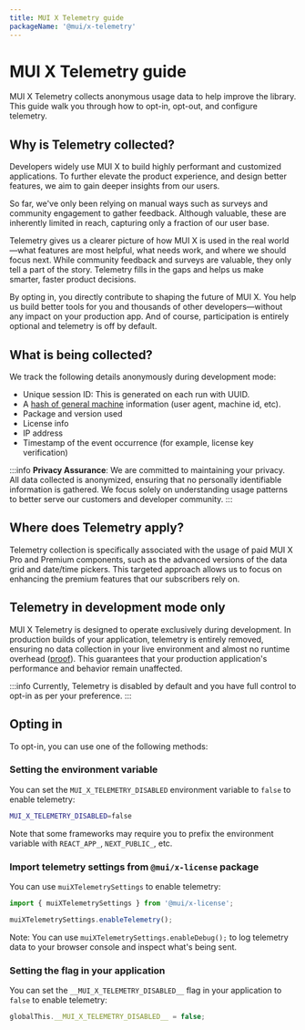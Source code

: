 ```yaml
---
title: MUI X Telemetry guide
packageName: '@mui/x-telemetry'
---
```


# MUI X Telemetry guide [<span class="plan-pro"></span>](/x/introduction/licensing/#pro-plan 'Pro plan')

<p class="description">MUI X Telemetry collects anonymous usage data to help improve the library. This guide walk you through how to opt-in, opt-out, and configure telemetry.</p>

## Why is Telemetry collected?

Developers widely use MUI X to build highly performant and customized applications.
To further elevate the product experience, and design better features, we aim to gain deeper insights from our users.

So far, we've only been relying on manual ways such as surveys and community engagement to gather feedback. Although valuable, these are inherently limited in reach, capturing only a fraction of our user base.

Telemetry gives us a clearer picture of how MUI X is used in the real world—what features are most helpful, what needs work, and where we should focus next. While community feedback and surveys are valuable, they only tell a part of the story. Telemetry fills in the gaps and helps us make smarter, faster product decisions.

By opting in, you directly contribute to shaping the future of MUI X. You help us build better tools for you and thousands of other developers—without any impact on your production app. And of course, participation is entirely optional and telemetry is off by default.

## What is being collected?

We track the following details anonymously during development mode:

- Unique session ID: This is generated on each run with UUID.
- A [hash of general machine](https://www.npmjs.com/package/node-machine-id) information (user agent, machine id, etc).
- Package and version used
- License info
- IP address
- Timestamp of the event occurrence (for example, license key verification)

:::info
**Privacy Assurance**: We are committed to maintaining your privacy. All data collected is anonymized, ensuring that no personally identifiable information is gathered. We focus solely on understanding usage patterns to better serve our customers and developer community.
:::

## Where does Telemetry apply?

Telemetry collection is specifically associated with the usage of paid MUI X Pro and Premium components, such as the advanced versions of the data grid and date/time pickers. This targeted approach allows us to focus on enhancing the premium features that our subscribers rely on.

## Telemetry in development mode only

MUI X Telemetry is designed to operate exclusively during development.
In production builds of your application, telemetry is entirely removed, ensuring no data collection in your live environment and almost no runtime overhead ([proof](https://bundlephobia.com/package/@mui/x-telemetry)).
This guarantees that your production application's performance and behavior remain unaffected.

:::info
Currently, Telemetry is disabled by default and you have full control to opt-in as per your preference.
:::

## Opting in

To opt-in, you can use one of the following methods:

### Setting the environment variable

You can set the `MUI_X_TELEMETRY_DISABLED` environment variable to `false` to enable telemetry:

```bash
MUI_X_TELEMETRY_DISABLED=false
```

Note that some frameworks may require you to prefix the environment variable with `REACT_APP_`, `NEXT_PUBLIC_`, etc.

### Import telemetry settings from `@mui/x-license` package

You can use `muiXTelemetrySettings` to enable telemetry:

```js
import { muiXTelemetrySettings } from '@mui/x-license';

muiXTelemetrySettings.enableTelemetry();
```

Note: You can use `muiXTelemetrySettings.enableDebug();` to log telemetry data to your browser console and inspect what's being sent.

### Setting the flag in your application

You can set the `__MUI_X_TELEMETRY_DISABLED__` flag in your application to `false` to enable telemetry:

```js
globalThis.__MUI_X_TELEMETRY_DISABLED__ = false;
```

<!--

## Opting out

To opt-out of telemetry, you can use one of the following methods:

### Setting the environment variable

You can set the `MUI_X_TELEMETRY_DISABLED` environment variable to `true` to disable telemetry:

```bash
MUI_X_TELEMETRY_DISABLED=true
```

Note that some frameworks may require you to prefix the environment variable with `REACT_APP_`, `NEXT_PUBLIC_`, etc.

### Import telemetry settings from `@mui/x-license` package

You can use `muiXTelemetrySettings` to disable telemetry:

```js
import { muiXTelemetrySettings } from '@mui/x-license';

muiXTelemetrySettings.disableTelemetry();
```

### Setting the flag in your application

You can set the `__MUI_X_TELEMETRY_DISABLED__` flag in your application to `true` to disable telemetry:

```js
globalThis.__MUI_X_TELEMETRY_DISABLED__ = true;
```

-->
